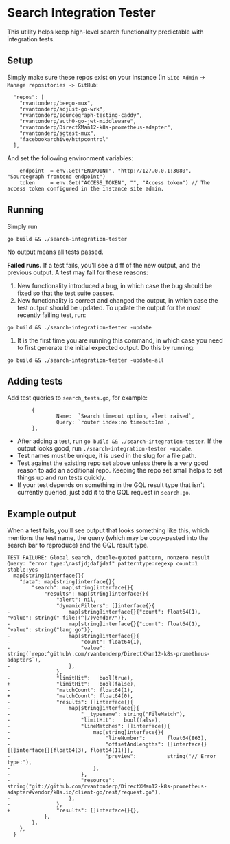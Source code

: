 # Search Integration Tester

This utility helps keep high-level search functionality predictable with integration tests.

## Setup

Simply make sure these repos exist on your instance (In `Site Admin` -> `Manage repositories -> GitHub`:

```
  "repos": [
    "rvantonderp/beego-mux",
    "rvantonderp/adjust-go-wrk",
    "rvantonderp/sourcegraph-testing-caddy",
    "rvantonderp/auth0-go-jwt-middleware",
    "rvantonderp/DirectXMan12-k8s-prometheus-adapter",
    "rvantonderp/sgtest-mux",
    "facebookarchive/httpcontrol"
  ],
```

And set the following environment variables:

```
	endpoint  = env.Get("ENDPOINT", "http://127.0.0.1:3080", "Sourcegraph frontend endpoint")
	token     = env.Get("ACCESS_TOKEN", "", "Access token") // The access token configured in the instance site admin.
```

## Running

Simply run

```
go build && ./search-integration-tester
```

No output means all tests passed.

**Failed runs.** If a test fails, you'll see a diff of the new output, and the previous output. A test may fail for these reasons:

1. New functionality introduced a bug, in which case the bug should be fixed so that the test suite passes.
1. New functionality is correct and changed the output, in which case the test output should be updated. To update the output for the most recently failing test, run:

```
go build && ./search-integration-tester -update
```

1. It is the first time you are running this command, in which case you need to first generate the initial expected output. Do this by running:

```
go build && ./search-integration-tester -update-all
```

## Adding tests

Add test queries to `search_tests.go`, for example:

```
        {
                Name:  `Search timeout option, alert raised`,
                Query: `router index:no timeout:1ns`,
        },
```

- After adding a test, run `go build && ./search-integration-tester`. If the output looks good, run `./search-integration-tester -update`.
- Test names must be unique, it is used in the slug for a file path.
- Test against the existing repo set above unless there is a very good reason to add an additional repo. Keeping the repo set small helps to set things up and run tests quickly.
- If your test depends on something in the GQL result type that isn't currently queried, just add it to the GQL request in `search.go`.

## Example output

When a test fails, you'll see output that looks something like this, which mentions the test name, the query (which may be copy-pasted into the search bar to reproduce) and the GQL result type.

```
TEST FAILURE: Global search, double-quoted pattern, nonzero result
Query: "error type:\nasfjdjdafjdaf" patterntype:regexp count:1 stable:yes
  map[string]interface{}{
  	"data": map[string]interface{}{
  		"search": map[string]interface{}{
  			"results": map[string]interface{}{
  				"alert": nil,
  				"dynamicFilters": []interface{}{
- 					map[string]interface{}{"count": float64(1), "value": string("-file:(^|/)vendor/")},
- 					map[string]interface{}{"count": float64(1), "value": string("lang:go")},
- 					map[string]interface{}{
- 						"count": float64(1),
- 						"value": string(`repo:^github\.com/rvantonderp/DirectXMan12-k8s-prometheus-adapter$`),
- 					},
  				},
- 				"limitHit":   bool(true),
+ 				"limitHit":   bool(false),
- 				"matchCount": float64(1),
+ 				"matchCount": float64(0),
- 				"results": []interface{}{
- 					map[string]interface{}{
- 						"__typename": string("FileMatch"),
- 						"limitHit":   bool(false),
- 						"lineMatches": []interface{}{
- 							map[string]interface{}{
- 								"lineNumber":       float64(863),
- 								"offsetAndLengths": []interface{}{[]interface{}{float64(3), float64(11)}},
- 								"preview":          string("// Error type:"),
- 							},
- 						},
- 						"resource": string("git://github.com/rvantonderp/DirectXMan12-k8s-prometheus-adapter#vendor/k8s.io/client-go/rest/request.go"),
- 					},
- 				},
+ 				"results": []interface{}{},
  			},
  		},
  	},
  }
```
